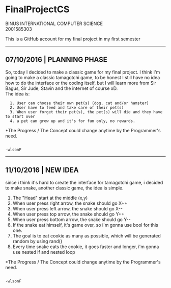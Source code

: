 # FinalProjectCS
BINUS INTERNATIONAL COMPUTER SCIENCE <br>
2001585303

This is a GitHub account for my final project in my first semester


------------
07/10/2016 |    PLANNING PHASE
------------

  So, today I decided to make a classic game for my final project. I think I'm going to make a classic tamagotchi game, to be honest I still have no idea how to do the interface or the coding itself, but I will learn more from Sir Bagus, Sir Jude, Stavin and the internet of course xD.  
  The idea is:
  
      1. User can choose their own pet(s) (dog, cat and/or hamster)
      2. User have to feed and take care of their pet(s)
      3. When user forget their pet(s), the pet(s) will die and they have to start over
      4. a pet can grow up and it's for fun only, no rewards.
   
  *The Progress / The Concept could change anytime by the Programmer's need.
  
                                                                                          -wlsonF
   
   ------------
   11/10/2016 | NEW IDEA
   ------------
   
   since i think it's hard to create the interface for tamagotchi game, i decided to make snake, another classic game, the idea is simple. 
   
   1. The "Head" start at the middle (x,y)
   2. When user press right arrow, the snake should go X++
   3. When user press left arrow, the snake should go X--
   4. When user press top arrow, the snake should go Y++
   5. When user press bottom arrow, the snake should go Y--
   6. If the snake eat himself, it's game over, so i'm gonna use bool for this one.
   7. The goal is to eat cookie as many as possible, which will be generated random by using rand()
   8. Every time snake eats the cookie, it goes faster and longer, i'm gonna use nested if and nested loop
   
*The Progress / The Concept could change anytime by the Programmer's need.
  
                                                                                          -wlsonF

